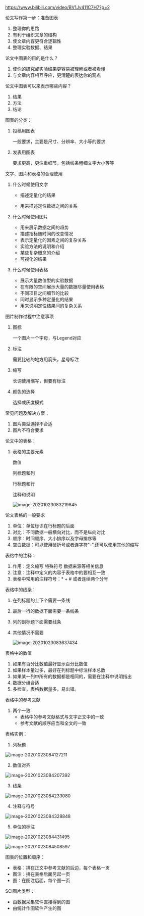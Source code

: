 https://www.bilibili.com/video/BV1Jv411C7H7?p=2

论文写作第一步：准备图表

1. 整理你的思路
2. 有利于组织文章的结构
3. 使文章内容更符合逻辑性
4. 整理实验数据、结果

论文中图表的目的是什么？

1. 使你的研究或实验结果更容易被理解或者被看懂
2. 与文章内容相互呼应，更清楚的表达你的观点

论文中图表可以来表示哪些内容？

1. 结果
2. 方法
3. 结论

图表的分类：

1. 投稿用图表

   一般要求，主要是尺寸、分辨率、大小等的要求

2. 发表用图表

   要求更高，更注重细节，包括线条粗细文字大小等等

文字、图片和表格的合理使用

1. 什么时候使用文字

   - 描述定量化的结果

   - 用来描述定性数据之间的关系

2. 什么时候使用图片

   - 用来展示数据之间的趋势
   - 描述指标随时间的改变情况
   - 表示定量化的因素之间的复杂关系
   - 实验方法的说明和介绍
   - 某些复杂概念的介绍
   - 可视化的结果

3. 什么时候使用表格

   - 展示大量数值型的实验数据
   - 在有限的空间展示大量的数据尽量使用表格
   - 不同项目之间细节的比较
   - 同时显示多种定量化的结果
   - 用来说明定性结果间的复杂关系

图片制作过程中注意事项

1. 图标

   一个图片一个字母，与Legend对应

2. 标注

   需要比较的地方用箭头，星号标注

3. 缩写

   长词使用缩写，但要有标注

4. 颜色的选择

   选择或灰度模式

常见问题及解决方案：

1. 图片类型选择不合适
2. 图片不符合要求

论文中的表格：

1. 表格的主要元素

   数值

   列标题和列

   行标题和行

   注释和说明

   ![image-20201023083219845](images\image-20201023083219845.png)

论文表格的一般要求

1. 单位：单位标识在行标题的后面
2. 对比：不同数据一般横向对比，而不是纵向对比
3. 顺序：时间顺序、大小排序以及字母排序等
4. 空白数据：可以使用破折号或者连字符"-".还可以使用其他的缩写

表格中的注释：

1. 作用：定义缩写  特殊符号 数据来源等相关信息
2. 注意：注释中定义的内容于表格中的要相互一致
3. 表格中常用的注释符号：* + # 或者连续两个分号

表格中的线条：

1. 在列标题的上下个需要一条线

2. 最后一行的数据下面需要一条线条

3. 列的副标题下面需要线条

4. 其他情况不需要

   ![image-20201023083637434](images\image-20201023083637434.png)

表格中的数值

1. 如果有百分比数值最好显示百分比数值
2. 如果样本量过多，最好在列标题中标注样本总数
3. 如果某一列中所有的数据都是相同的，需要在注释中说明指出
4. 数据分组合适
5. 多检查，表格数据量多，易出错。

表格中的参考文献

1. 两个一致
   - 表格中的参考文献格式与文字正文中的一致
   - 参考文献的顺序应当和全文的一致

表格实例：

1. 列标题

![image-20201023084127211](images\image-20201023084127211.png)

2. 数值对齐

![image-20201023084207392](images\image-20201023084207392.png)

3. 线条

![image-20201023084233080](images\image-20201023084233080.png)

4. 注释与符号

![image-20201023084328848](images\image-20201023084328848.png)

5. 单位的标注

![image-20201023084431495](images\image-20201023084431495.png)

![image-20201023084508597](images\image-20201023084508597.png)

图表的位置和顺序：

- 表格：排在正文中参考文献的后边，每个表格一页
- 图注：排在表格后面另起一页
- 图：在图注后面，每个图一页

SCI图片类型：

- 由数据采集软件直接得到的图
- 由统计作图软件产生的图